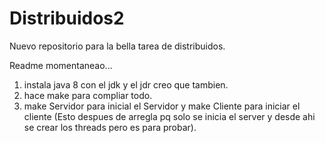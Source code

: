 # Distribuidos2
Nuevo repositorio para la bella tarea de distribuidos.

Readme momentaneao...

1. instala java 8 con el jdk y el jdr creo que tambien.
2. hace make para compliar todo.
3. make Servidor para inicial el Servidor y make Cliente para iniciar el cliente 
    (Esto despues de arregla pq solo se inicia el server y desde ahi se crear los threads pero es para probar).
